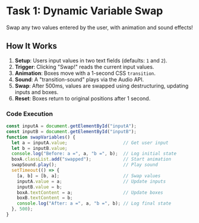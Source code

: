 # Task 1: Dynamic Variable Swap

Swap any two values entered by the user, with animation and sound effects!


## How It Works
1. **Setup**: Users input values in two text fields (defaults: `1` and `2`).
2. **Trigger**: Clicking "Swap!" reads the current input values.
3. **Animation**: Boxes move with a 1-second CSS `transition`.
4. **Sound**: A "transition-sound" plays via the Audio API.
5. **Swap**: After 500ms, values are swapped using destructuring, updating inputs and boxes.
6. **Reset**: Boxes return to original positions after 1 second.

### Code Execution
```javascript
const inputA = document.getElementById("inputA");
const inputB = document.getElementById("inputB");
function swapVariables() {
  let a = inputA.value;                     // Get user input
  let b = inputB.value;
  console.log("Before: a =", a, "b =", b);  // Log initial state
  boxA.classList.add("swapped");            // Start animation
  swapSound.play();                         // Play sound
  setTimeout(() => {
    [a, b] = [b, a];                        // Swap values
    inputA.value = a;                       // Update inputs
    inputB.value = b;
    boxA.textContent = a;                   // Update boxes
    boxB.textContent = b;
    console.log("After: a =", a, "b =", b); // Log final state
  }, 500);
}